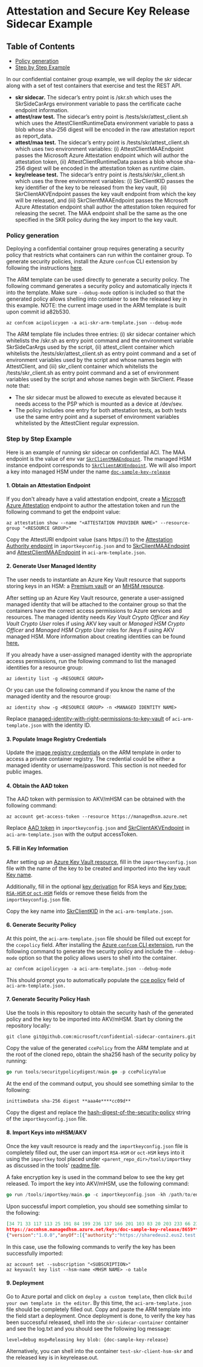 # Attestation and Secure Key Release Sidecar Example

## Table of Contents

- [Policy generation](#policy-generation)
- [Step by Step Example](#step-by-step-example)

In our confidential container group example, we will deploy the skr sidecar along with a set of test containers that exercise and test the REST API.

- **skr sidecar.** The sidecar’s entry point is /skr.sh which uses the SkrSideCarArgs environment variable to pass the certificate cache endpoint information.
- **attest/raw test.** The sidecar’s entry point is /tests/skr/attest_client.sh which uses the AttestClientRuntimeData environment variable to pass a blob whose sha-256 digest will be encoded in the raw attestation report as report_data.
- **attest/maa test.** The sidecar’s entry point is /tests/skr/attest_client.sh which uses two environment variables: (i) AttestClientMAAEndpoint passes the Microsoft Azure Attestation endpoint which will author the attestation token, (ii) AttestClientRuntimeData passes a blob whose sha-256 digest will be encoded in the attestation token as runtime claim.
- **key/release test.** The sidecar’s entry point is /tests/skr/skr_client.sh which uses the three environment variables: (i) SkrClientKID passes the key identifier of the key to be released from the key vault, (ii) SkrClientAKVEndpoint passes the key vault endpoint from which the key will be released, and (iii) SkrClientMAAEndpoint passes the Microsoft Azure Attestation endpoint shall author the attestation token required for releasing the secret. The MAA endpoint shall be the same as the one specified in the SKR policy during the key import to the key vault.

### Policy generation

Deploying a confidential container group requires generating a security policy that restricts what containers can run within the container group. To generate security policies, install the Azure `confcom` CLI extension by following the instructions [here](https://github.com/Azure/azure-cli-extensions/tree/main/src/confcom/azext_confcom#microsoft-azure-cli-confcom-extension-examples).

The ARM template can be used directly to generate a security policy. The following command generates a security policy and automatically injects it into the template. Make sure `--debug-mode` option is included so that the generated policy allows shelling into container to see the released key in this example. NOTE: the current image used in the ARM template is built upon commit id a82b530.

```shell
az confcom acipolicygen -a aci-skr-arm-template.json --debug-mode
```

The ARM template file includes three entries: (i) skr sidecar container which whitelists the /skr.sh as entry point command and the environment variable SkrSideCarArgs used by the script, (ii) attest_client container which whitelists the /tests/skr/attest_client.sh as entry point command and a set of environment variables used by the script and whose names begin with AttestClient, and  (iii) skr_client container which whitelists the /tests/skr_client.sh as entry point command and a set of environment variables used by the script and whose names begin with SkrClient.
Please note that:

- The skr sidecar must be allowed to execute as elevated because it needs access to the PSP which is mounted as a device at /dev/sev.
- The policy includes one entry for both attestation tests, as both tests use the same entry point and a superset of environment variables whitelisted by the AttestClient regular expression.

### Step by Step Example

Here is an example of running skr sidecar on confidential ACI. The MAA endpoint is the value of env var [`SkrClientMAAEndpoint`](aci-arm-template.json?plain=1#L55).
The managed HSM instance endpoint corresponds to [`SkrClientAKVEndpoint`](aci-arm-template.json?plain=1#L59). We will also import a key into managed HSM under the name [`doc-sample-key-release`](aci-arm-template.json?plain=1#L64)

#### 1. Obtain an Attestation Endpoint

If you don't already have a valid attestation endpoint, create a [Microsoft Azure Attestation](https://learn.microsoft.com/en-us/azure/attestation/overview) endpoint to author the attestation token and run the following command to get the endpoint value:

```shell
az attestation show --name "<ATTESTATION PROVIDER NAME>" --resource-group "<RESOURCE GROUP>"
```

Copy the AttestURI endpoint value (sans https://) to the [Attestation Authority endpoint](importkeyconfig.json#L6) in `importkeyconfig.json` and to [SkrClientMAAEndpoint](aci-arm-template.json#L56) and [AttestClientMAAEndpoint](aci-arm-template.json#L106) in `aci-arm-template.json`.

#### 2. Generate User Managed Identity

The user needs to instantiate an Azure Key Vault resource that supports storing keys in an HSM: a [Premium vault](https://learn.microsoft.com/en-us/azure/key-vault/general/overview) or an [MHSM resource](https://docs.microsoft.com/en-us/azure/key-vault/managed-hsm/overview).

After setting up an Azure Key Vault resource, generate a user-assigned managed identity that will be attached to the container group so that the containers have the correct access permissions to Azure services and resources. The managed identity needs *Key Vault Crypto Officer* and *Key Vault Crypto User* roles if using AKV key vault or *Managed HSM Crypto Officer* and *Managed HSM Crypto User* roles for /keys if using AKV managed HSM. More information about creating identities can be found [here.](https://docs.microsoft.com/en-us/azure/active-directory/managed-identities-azure-resources/)

If you already have a user-assigned managed identity with the appropriate access permissions, run the following command to list the managed identities for a resource group:

```shell
az identity list -g <RESOURCE GROUP>
```

Or you can use the following command if you know the name of the managed identity and the resource group:

```shell
az identity show -g <RESOURCE GROUP> -n <MANAGED IDENTITY NAME>
```

Replace [managed-identity-with-right-permissions-to-key-vault](aci-arm-template.json#:~:text=%22%3Cmanaged%2Didentity%2Dwith%2Dright%2Dpermissions%2Dto%2Dkey%2Dvault%3E%22) of `aci-arm-template.json` with the identity ID.

#### 3. Populate Image Registry Credentials

Update the [image registry credentials](aci-arm-template.json?plain=1#L123) on the ARM template in order to access a private container registry. The credential could be either a managed identity or username/password. This section is not needed for public images.

#### 4. Obtain the AAD token

The AAD token with permission to AKV/mHSM can be obtained with the following command:

```shell
az account get-access-token --resource https://managedhsm.azure.net
```

Replace [AAD token](importkeyconfig.json#L11) in `importkeyconfig.json` and [SkrClientAKVEndpoint](aci-arm-template.json#L60) in `aci-arm-template.json` with the output accessToken.

#### 5. Fill in Key Information

After setting up an [Azure Key Vault resource](#import-key), fill in the `importkeyconfig.json` file with the name of the key to be created and imported into the key vault [Key name](importkeyconfig.json#L3).

Additionally, fill in the optional [key derivation](importkeyconfig.json#L14) for RSA keys and [Key type: `RSA-HSM` or `oct-HSM`](importkeyconfig.json#L4) fields or remove these fields from the `importkeyconfig.json` file.

Copy the key name into [SkrClientKID](aci-arm-template.json#L64) in the `aci-arm-template.json`.

#### 6. Generate Security Policy

At this point, the `aci-arm-template.json` file should be filled out except for the `ccepolicy` field. After installing the [Azure `confcom` CLI extension](#policy-generation), run the following command to generate the security policy and include the `--debug-mode` option so that the policy allows users to shell into the container.

```shell
az confcom acipolicygen -a aci-arm-template.json --debug-mode
```

This should prompt you to automatically populate the [cce policy](aci-arm-template.json#L142) field of `aci-arm-template.json.`

#### 7. Generate Security Policy Hash

Use the tools in this repository to obtain the security hash of the generated policy and the key to be imported into AKV/mHSM. Start by cloning the repository locally:

```shell
git clone git@github.com:microsoft/confidential-sidecar-containers.git
```

Copy the value of the generated `ccePolicy` from the ARM template and at the root of the cloned repo, obtain the sha256 hash of the security policy by running:

```go
go run tools/securitypolicydigest/main.go -p ccePolicyValue
```

At the end of the command output, you should see something similar to the following:

`inittimeData sha-256 digest **aaa4e****cc09d**`

Copy the digest and replace the [hash-digest-of-the-security-policy](importkeyconfig.json#L22) string of the `importkeyconfig.json` file.

#### 8. Import Keys into mHSM/AKV

Once the key vault resource is ready and the `importkeyconfig.json` file is completely filled out, the user can import `RSA-HSM` or `oct-HSM` keys into it using the `importkey` tool placed under `<parent_repo_dir>/tools/importkey` as discussed in the tools' [readme file](https://github.com/microsoft/confidential-sidecar-containers/tree/main/tools/importkey).

A fake encryption key is used in the command below to see the key get released. To import the key into AKV/mHSM, use the following command:

```go
go run /tools/importkey/main.go -c importkeyconfig.json -kh /path/to/encryptionKeyFile
```

Upon successful import completion, you should see something similar to the following:

```json
[34 71 33 117 113 25 191 84 199 236 137 166 201 103 83 20 203 233 66 236 121 110 223 2 122 99 106 20 22 212 49 224]
https://accmhsm.managedhsm.azure.net/keys/doc-sample-key-release/8659****0cdff08
{"version":"1.0.0","anyOf":[{"authority":"https://sharedeus2.eus2.test.attest.azure.net","allOf":[{"claim":"x-ms-sevsnpvm-hostdata","equals":"aaa7***7cc09d"},{"claim":"x-ms-compliance-status","equals":"azure-compliant-uvm"},{"claim":"x-ms-sevsnpvm-is-debuggable","equals":"false"}]}]}
```

In this case, use the following commands to verify the key has been successfully imported:

```shell
az account set --subscription "<SUBSCRIPTION>"
az keyvault key list --hsm-name <MHSM NAME> -o table
```

#### 9. Deployment

Go to Azure portal and click on `deploy a custom template`, then click `Build your own template in the editor`. By this time, the `aci-arm-template.json` file should be completely filled out. Copy and paste the ARM template into the field start a deployment. Once deployment is done, to verify the key has been successful released, shell into the `skr-sidecar-container` container and see the log.txt and you should see the following log message:

```text
level=debug msg=Releasing key blob: {doc-sample-key-release}
```

Alternatively, you can shell into the container `test-skr-client-hsm-skr` and the released key is in keyrelease.out.
